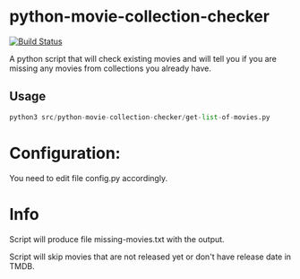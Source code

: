 # python-movie-collection-checker


[![Build Status](https://drone.mateusz.ovh/api/badges/mateusz/python-movie-collection-checker/status.svg)](https://drone.mateusz.ovh/mateusz/python-movie-collection-checker)


A python script that will check existing movies and will tell you if you are missing any movies from collections you already have.

## Usage

```python
python3 src/python-movie-collection-checker/get-list-of-movies.py
```

# Configuration:
You need to edit file config.py accordingly.


# Info
Script will produce file missing-movies.txt with the output.

Script will skip movies that are not released yet or don't have release date in TMDB.
